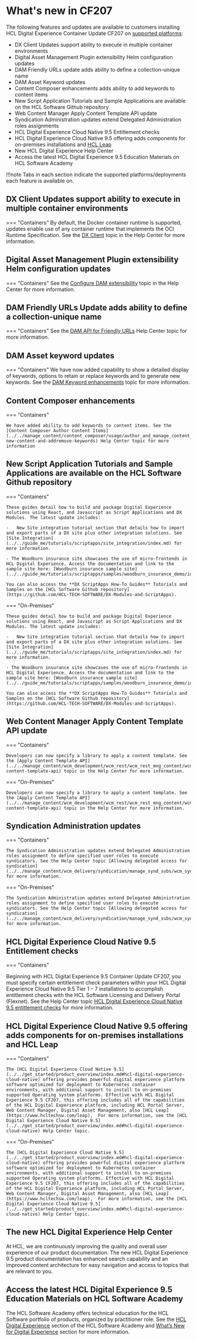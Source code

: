 # What's new in CF207

The following features and updates are available to customers installing HCL Digital Experience Container Update CF207 on [supported platforms](../../deployment/install/index.md):

-   DX Client Updates support ability to execute in multiple container environments
-   Digital Asset Management Plugin extensibility Helm configuration updates
-   DAM Friendly URLs update adds ability to define a collection-unique name
-   DAM Asset Keyword updates
-   Content Composer enhancements adds ability to add keywords to content items
-   New Script Application Tutorials and Sample Applications are available on the HCL Software Github repository
-   Web Content Manager Apply Content Template API update
-   Syndication Administration updates extend Delegated Administration roles assignments
-   HCL Digital Experience Cloud Native 9.5 Entitlement checks
-   HCL Digital Experience Cloud Native 9.5 offering adds components for on-premises installations and [HCL Leap](https://www.hcltechsw.com/leap)
-   New HCL Digital Experience Help Center
-   Access the latest HCL Digital Experience 9.5 Education Materials on HCL Software Academy

!!!note
    Tabs in each section indicate the supported platforms/deployments each feature is available on.

## DX Client Updates support ability to execute in multiple container environments

=== "Containers"
    By default, the Docker container runtime is supported, updates enable use of any container runtime that implements the OCI Runtime Specification.  See the [DX Client](../../extend_dx/development_tools/dxclient/dxclient.md) topic in the Help Center for more information. 

## Digital Asset Management Plugin extensibility Helm configuration updates

=== "Containers"
    See the [Configure DAM extensibility](../../manage_content/digital_assets/configuration/dam_extensibility/configure_dam_extensibility.md) topic in the Help Center for more information. 

## DAM Friendly URLs Update adds ability to define a collection-unique name

=== "Containers"
    See the [DAM API for Friendly URLs](../../extend_dx/apis/hcl_experience_api/dam_friendly_urls.md) Help Center topic for more information.

## DAM Asset keyword updates

=== "Containers"
    We have now added capability to show a detailed display of keywords, options to retain or replace keywords and to generate new keywords. See the [DAM Keyword enhancements](../../manage_content/digital_assets/configuration/dam_extensibility/dam_keyword_enhancement.md) topic for more information.

## Content Composer enhancements 

=== "Containers"

    We have added ability to add keywords to content items. See the [Content Composer Author Content Items](../../manage_content/content_composer/usage/author_and_manage_content_items/author_content_items.md#create-new-content-and-addremove-keywords) Help Center topic for more information 

## New Script Application Tutorials and Sample Applications are available on the HCL Software Github repository

=== "Containers"
     
    These guides detail how to build and package Digital Experience solutions using React, and Javascript as Script Applications and DX Modules. The latest update includes:

    -   New Site integration tutorial section that details how to import and export parts of a DX site plus other integration solutions. See [Site Integration](../../guide_me/tutorials/scriptapps/site_integration/index.md) for more information. 

    - The Woodburn insurance site showcases the use of micro-frontends in HCL Digital Experience. Access the documentation and link to the sample site here: [Woodburn insurance sample site](../../guide_me/tutorials/scriptapps/samples/woodburn_insurance_demo/index.md)
    
    You can also access the **DX ScriptApps How-To Guides** Tutorials and Samples on the [HCL Software Github repository](https://github.com/HCL-TECH-SOFTWARE/DX-Modules-and-ScriptApps).

=== "On-Premises"

    These guides detail how to build and package Digital Experience solutions using React, and Javascript as Script Applications and DX Modules. The latest update includes:

    -   New Site integration tutorial section that details how to import and export parts of a DX site plus other integration solutions. See [Site Integration](../../guide_me/tutorials/scriptapps/site_integration/index.md) for more information. 

    - The Woodburn insurance site showcases the use of micro-frontends in HCL Digital Experience. Access the documentation and link to the sample site here: [Woodburn insurance sample site](../../guide_me/tutorials/scriptapps/samples/woodburn_insurance_demo/index.md)
    
    You can also access the **DX ScriptApps How-To Guides** Tutorials and Samples on the [HCL Software Github repository](https://github.com/HCL-TECH-SOFTWARE/DX-Modules-and-ScriptApps).

## Web Content Manager Apply Content Template API update 

=== "Containers"

    Developers can now specify a library to apply a content template. See the [Apply Content Template API](../../manage_content/wcm_development/wcm_rest/wcm_rest_mng_content/wcm_rest_template/wcm_rest_content_template/wcm_rest_crud_cont_temp_default.md#apply-content-template-api) topic in the Help Center for more information.

=== "On-Premises"

    Developers can now specify a library to apply a content template. See the [Apply Content Template API](../../manage_content/wcm_development/wcm_rest/wcm_rest_mng_content/wcm_rest_template/wcm_rest_content_template/wcm_rest_crud_cont_temp_default.md#apply-content-template-api) topic in the Help Center for more information.

## Syndication Administration updates 

=== "Containers"

    The Syndication Administration updates extend Delegated Administration roles assignment to define specified user roles to execute syndicators. See the Help Center topic [Allowing delegated access for syndication](../../manage_content/wcm_delivery/syndication/manage_synd_subs/wcm_syndication_delegated_access.md) for more information.

=== "On-Premises"

    The Syndication Administration updates extend Delegated Administration roles assignment to define specified user roles to execute syndicators. See the Help Center topic [Allowing delegated access for syndication](../../manage_content/wcm_delivery/syndication/manage_synd_subs/wcm_syndication_delegated_access.md) for more information.

## HCL Digital Experience Cloud Native 9.5 Entitlement checks

=== "Containers"

Beginning with HCL Digital Experience 9.5 Container Update CF207, you must specify certain entitlement check parameters within your HCL Digital Experience Cloud Native 9.5 Tier 1 – 7 installations to accomplish entitlement checks with the HCL Software Licensing and Delivery Portal (Flexnet). See the Help Center topic [HCL Digital Experience Cloud Native 9.5 entitlement checks](../../get_started/download/software_licensing_portal/configure_entitlement_checks/index.md) for more information.

## HCL Digital Experience Cloud Native 9.5 offering adds components for on-premises installations and HCL Leap

=== "Containers"
     
    The [HCL Digital Experience Cloud Native 9.5](../../get_started/product_overview/index.md#hcl-digital-experience-cloud-native) offering provides powerful digital experience platform software optimized for deployment to Kubernetes container environments, with additional support to install to on-premises supported Operating system platforms. Effective with HCL Digital Experience 9.5 CF207, this offering includes all of the capabilities of the HCL Digital Experience platform, including HCL Portal Server, Web Content Manager, Digital Asset Management, also [HCL Leap](https://www.hcltechsw.com/leap),  For more information, see the [HCL Digital Experience Cloud Native 9.5](../../get_started/product_overview/index.md#hcl-digital-experience-cloud-native) Help Center topic.

=== "On-Premises"

    The [HCL Digital Experience Cloud Native 9.5](../../get_started/product_overview/index.md#hcl-digital-experience-cloud-native) offering provides powerful digital experience platform software optimized for deployment to Kubernetes container environments, with additional support to install to on-premises supported Operating system platforms. Effective with HCL Digital Experience 9.5 CF207, this offering includes all of the capabilities of the HCL Digital Experience platform, including HCL Portal Server, Web Content Manager, Digital Asset Management, also [HCL Leap](https://www.hcltechsw.com/leap),  For more information, see the [HCL Digital Experience Cloud Native 9.5](../../get_started/product_overview/index.md#hcl-digital-experience-cloud-native) Help Center topic.

## The new HCL Digital Experience Help Center

At HCL, we are continuously improving the quality and overall user experience of our product documentation. The new HCL Digital Experience 9.5 product documentation has enhanced search capability and an improved content architecture for easy navigation and access to topics that are relevant to you. 

## Access the latest HCL Digital Experience 9.5 Education Materials on HCL Software Academy

The HCL Software Academy offers technical education for the HCL Software portfolio of products, organized by practitioner role. See the [HCL Digital Experience](https://academy.hcltechsw.com/#HCLDXLearningJourneys) section of the HCL Software Academy and [What’s New for Digital Experience](https://academy.hcltechsw.com/courses?search=eyJjYXQiOiI1NSIsInRpdGxlIjoiIiwiZmlsdGVyIjoiIn0=) section for more information.
